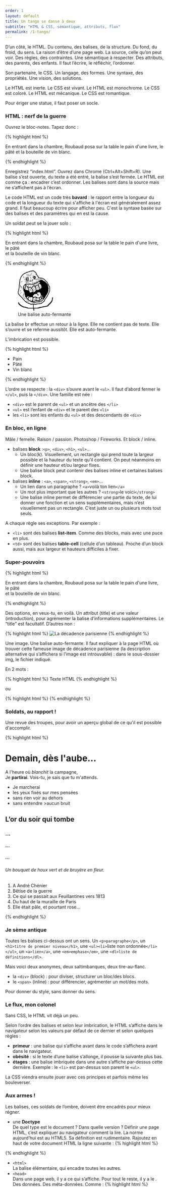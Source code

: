```yaml
---
order: 1
layout: default
title: Un tango se danse à deux
subtitle: "HTML & CSS, sémantique, attributs, flux"
permalink: /1-tango/
---
```


D’un côté, le HTML.
Du contenu, des balises, de la structure.
Du fond, du froid, du sens.
La raison d’être d’une page web. La source, celle qu’on peut voir. Des règles, des contraintes. Une sémantique à respecter. Des attributs, des parents, des enfants.
Il faut l’écrire, le réfléchir, l’ordonner.

Son partenaire, le CSS.
Un langage, des formes. Une syntaxe, des propriétés. Une vision, des solutions.

Le HTML est inerte. Le CSS est vivant.
Le HTML est monochrome. Le CSS est coloré.
Le HTML est mécanique. Le CSS est romantique.

Pour ériger une statue, il faut poser un socle.

### HTML : nerf de la guerre

Ouvrez le bloc-notes. Tapez donc :

{% highlight html %}
<p>En entrant dans la chambre, Roubaud posa sur la table le pain d'une livre,
le pâté et la bouteille de vin blanc.</p>
{% endhighlight %}

Enregistrez “index.html”. Ouvrez dans Chrome (Ctrl+Alt+Shift+R).
Une balise s’est ouverte, du texte a été entré, la balise s’est fermée.
Le HTML est comme ça : encadrer c’est ordonner.
Les balises sont dans la source mais ne s’affichent pas à l’écran.

<aside>
  Le code HTML est un code très <strong>bavard</strong> : le rapport entre la longueur du code et la longueur du texte qui s'affiche à l'écran est généralement assez grand. Il faut beaucoup écrire pour afficher peu. C'est la syntaxe basée sur des balises et des paramètres qui en est la cause.
</aside>

Un soldat peut se la jouer solo :

{% highlight html %}
<p>En entrant dans la chambre,
Roubaud posa sur la table le pain d'une livre,<br>
le pâté<br>
et la bouteille de vin blanc.</p>
{% endhighlight %}

<figure class="image">
  <img src="/images/ForeverAloneExcited.png" alt="Yeah!">
  <figcaption>
    Une balise auto-fermante
  </figcaption>
</figure>

La balise br effectue un retour à la ligne. Elle ne contient pas de texte. Elle s’ouvre et se referme aussitôt. Elle est auto-fermante.

L’imbrication est possible.

{% highlight html %}
<div>
  <ul>
    <li>Pain</li>
    <li>Pâté</li>
    <li>Vin blanc</li>
  </ul>
</div>
{% endhighlight %}

L’ordre se respecte : la `<div>` s’ouvre avant le `<ul>`. Il faut d’abord fermer le `</ul>`, puis la `</div>`. Une famille est née :

* `<div>` est le parent de `<ul>` et un ancêtre des `</li>`
* `<ul>` est l’enfant de `<div>` et le parent des `<li>`
* les `<li>` sont les enfants du `<ul>` et des descendants de `<div>`

### En bloc, en ligne

Mâle / femelle. Raison / passion. Photoshop / Fireworks. Et block / inline.

* balises **block** :`<p>`, `<div>`, `<h1>`, `<ul>`…
  * Un bloc(k). Visuellement, un rectangle qui prend toute la largeur possible et la hauteur du texte qu’il contient. On peut néanmoins en définir une hauteur et/ou largeur fixes.
  * Une balise block peut contenir des balises inline et certaines balises block.
* balises **inline** : `<a>`, `<span>`, `<strong>`, `<em>`…
  * Un lien dans un paragraphe ? `<a>`voilà ton lien`</a>`
  * Un mot plus important que les autres ? `<strong>`le voici`</strong>`
  * Une balise inline permet de différencier une partie du texte, de lui donner une fonction et un sens supplémentaires, mais n’est visuellement pas un rectangle. C’est juste un ou plusieurs mots tout seuls.

A chaque règle ses exceptions. Par exemple :

* `<li>` sont des balises **list-item**. Comme des blocks, mais avec une puce en plus.
* `<td>` sont des balises **table-cell** (cellule d’un tableau). Proche d’un block aussi, mais aux largeur et hauteurs difficiles à fixer.

### Super-pouvoirs

{% highlight html %}
<p title="introduction">
  En entrant dans la chambre, Roubaud posa sur la table le pain d'une livre,<br>
  le pâté<br>et la bouteille de vin blanc.
</p>
{% endhighlight %}

Des options, en veux-tu, en voilà. Un attribut (title) et une valeur (introduction), pour agrémenter la balise d’informations supplémentaires. Le “title” est facultatif. D’autres non :

{% highlight html %}
<img src="img/saint-tropez.jpg" alt="La décadence parisienne">
{% endhighlight %}

Une image. Une balise auto-fermante. Il faut expliquer à la page HTML où trouver cette fameuse image de décadence parisienne (la description alternative qui s’affichera si l’image est introuvable) : dans le sous-dossier img, le fichier indiqué.

En 2 mots :

{% highlight html %}
<balise attribut="valeur">Texte HTML</balise>
{% endhighlight %}

ou

{% highlight html %}
<baliseautofermante>
{% endhighlight %}

### Soldats, au rapport !

Une revue des troupes, pour avoir un aperçu global de ce qu'il est possible d'accomplir.

{% highlight html %}
<h1>Demain, dès l'aube…</h1>
<p>A l'heure où <em>blanchit</em> la <a>campagne</a>,<br>
Je <strong>partirai</strong>. Vois-tu, je sais que tu m'attends.</p>
<ul>
  <li>Je marcherai</li>
  <li>les yeux fixés sur mes pensées</li>
  <li>sans rien voir au dehors</li>
  <li>sans entendre >aucun bruit</li>
</ul>
<h2>L’or du soir qui tombe</h2>
<h3>…</h3>
<h4>…</h5>
<h5>…</h5>
<h6>Un bouquet de houx vert et de bruyère en fleur.</h6>
<ol>
  <li>A André Chénier</li>
  <li>Bêtise de la guerre</li>
  <li>Ce qui se passait aux Feuillantines vers 1813</li>
  <li>Du haut de la muraille de Paris</li>
  <li>Elle était pâle, et pourtant rose…</li>
</ol>
{% endhighlight %}

### Je sème antique

Toutes les balises ci-dessus ont un sens.
Un `<p>paragraphe</p>`, un `<h1>titre de premier niveau</h1>`, une `<ul><li>`liste non ordonnée`</li></ul>`, un `<a>lien</a>`, une `<em>emphase</em>`, une `<dl>liste de définitions</dl>`.

Mais voici deux anonymes, deux saltimbanques, deux tire-au-flanc.

* la `<div>` (block) : pour diviser, structurer un bloc/des blocs.
* le `<span>` (inline) : pour différencier, agrémenter un mot/des mots.

Pour donner du style, sans donner du sens.

### Le flux, mon colonel

Sans CSS, le HTML vit déjà un peu.

Selon l’ordre des balises et selon leur imbrication, le HTML s’affiche dans le navigateur selon les valeurs par défaut de ce dernier et selon quelques règles :

* **primeur** : une balise qui s’affiche avant dans le code s’affichera avant dans le navigateur.
* **obésité** : si le texte d’une balise s’allonge, il pousse la suivante plus bas.
* **étages** : une balise imbriquée dans une autre s’affiche par-dessus cette dernière. Exemple : le `<li>` est par-dessus son parent le `<ul>`.

La CSS viendra ensuite jouer avec ces principes et parfois même les bouleverser.

### Aux armes !

Les balises, ces soldats de l’ombre, doivent être encadrés pour mieux régner.

* une **Doctype**  
  De quel type est le document ? Dans quelle version ? Définir une page HTML, c’est expliquer au navigateur comment la lire.
  La norme aujourd’hui est au HTML5. Sa définition est rudimentaire. Rajoutez en haut de votre document HTML la ligne suivante :
{% highlight html %}
<!DOCTYPE html>
{% endhighlight %}
* `<html>`  
  La balise élémentaire, qui encadre toutes les autres.
* `<head>`  
  Dans une page web, il y a ce qui s’affiche. Pour tout le reste, il y a le <head>. Des données. Des méta-données. Comme :
{% highlight html %}
<title>le titre de la page</title>
<link type="text/css" rel="stylesheet" href="le-lien-vers-le-fichier.css">
<script type="text/javascript" href="appeler-des-fichiers-de-scripts.js">
{% endhighlight %}
* `<body>`  
  Le corps de la page, celui qui s’affiche, se montre, dans toute sa splendeur.

En somme, voici un document HTML correct :

{% highlight html %}
<!DOCTYPE html>
<html>
  <head>
    <meta charset="utf-8">
    <title>Les Sentiers de la Gloire</title>
    <link rel="stylesheet" href="style.css" type="text/css">
  </head>
  <body>
    <p>En entrant dans la chambre, Roubaud posa sur la table le pain d'une livre,<br>
    le pâté<br>et la bouteille de vin blanc.</p>
  </body>
</html>
{% endhighlight %}

<figure class="image">
  <img src="/images/Happy.png" alt=":D">
  <figcaption>"Mon code est valide !"</figcaption>
</figure>

Un type de document, des informations globales (encodage des caractères, titre de la page, lien vers un futur fichier CSS), du contenu qui s’affiche. Votre **première page HTML**. Sauvegardez-la, vous allez en avoir besoin.
Ajoutez du contenu, puis modifiez-le, dupliquer-le, ébranlez-le, sauvegardez-le, [validez-le](http://validator.w3.org/check "Validateur W3C") !

Exprimez-vous librement. En listes. En titres. En paragraphes. Je veux du relief, du dynamisme, du suspense !
Il faut savoir poser des fondations solides (HTML) avant de venir les troubler, les [émouvoir](/2-pinceau/ "Un monde à repeindre") (CSS).
